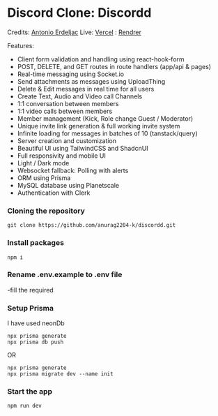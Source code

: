 # Discord Clone: Discordd

Credits: [Antonio Erdeljac](https://github.com/AntonioErdeljac)
Live: [Vercel](https://discordd-vert.vercel.app)
    : [Rendrer](https://discordd-9bc5.onrender.com)

Features:

- Client form validation and handling using react-hook-form
- POST, DELETE, and GET routes in route handlers (app/api & pages)
- Real-time messaging using Socket.io
- Send attachments as messages using UploadThing
- Delete & Edit messages in real time for all users
- Create Text, Audio and Video call Channels
- 1:1 conversation between members
- 1:1 video calls between members
- Member management (Kick, Role change Guest / Moderator)
- Unique invite link generation & full working invite system
- Infinite loading for messages in batches of 10 (tanstack/query)
- Server creation and customization
- Beautiful UI using TailwindCSS and ShadcnUI
- Full responsivity and mobile UI
- Light / Dark mode
- Websocket fallback: Polling with alerts
- ORM using Prisma
- MySQL database using Planetscale
- Authentication with Clerk


### Cloning the repository

```shell
git clone https://github.com/anurag2204-k/discordd.git
```

### Install packages

```shell
npm i
```

### Rename .env.example to  .env file
  -fill the required

### Setup Prisma

I have used neonDb

```shell
npx prisma generate
npx prisma db push
```
OR
```shell
npx prisma generate
npx prisma migrate dev --name init
```

### Start the app

```shell
npm run dev
```

